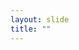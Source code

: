 ```yaml
---
layout: slide
title: ""
---
```


<section data-background-image="assets/images/Slide43.png" data-background-size="90%" data-background-position="center"></section>
